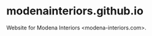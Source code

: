 modenainteriors.github.io
=========================

Website for Modena Interiors \<modena-interiors.com\>.
